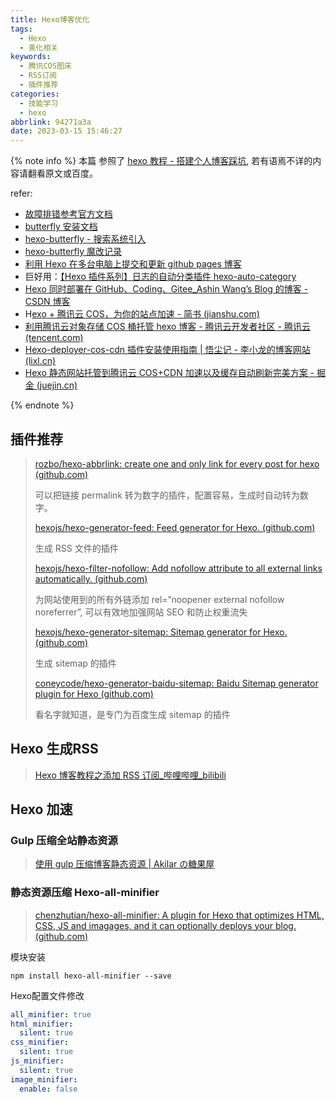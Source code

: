```yaml
---
title: Hexo博客优化
tags:
  - Hexo
  - 美化相关
keywords:
  - 腾讯COS图床
  - RSS订阅
  - 插件推荐
categories:
  - 技能学习
  - hexo
abbrlink: 94271a3a
date: 2023-03-15 15:46:27
---
```

{% note info %}
本篇 参照了 [hexo 教程 - 搭建个人博客踩坑](http://gungnir.top/27148.html), 若有语焉不详的内容请翻看原文或百度。

refer:

- [故障排错参考官方文档](https://hexo.io/docs/troubleshooting.html#Git-Deployment-Problems)
- [butterfly 安装文档](https://butterfly.js.org/posts/dc584b87/)
- [hexo-butterfly - 搜索系统引入](https://cloud.tencent.com/developer/article/2024117)
- [hexo-butterfly 魔改记录](https://www.cnblogs.com/yyyzyyyz/p/15542401.html)
- [利用 Hexo 在多台电脑上提交和更新 github pages 博客](https://www.jianshu.com/p/0b1fccce74e0)
- 巨好用：[【Hexo 插件系列】日志的自动分类插件 hexo-auto-category](https://blog.eson.org/pub/e2f6e239/)
- [Hexo 同时部署在 GitHub、Coding、Gitee_Ashin Wang’s Blog 的博客 - CSDN 博客](https://blog.csdn.net/weixin_45667885/article/details/101084532)
- H[exo + 腾讯云 COS，为你的站点加速 - 简书 (jianshu.com)](https://www.jianshu.com/p/fb6086126959)
- [利用腾讯云对象存储 COS 桶托管 hexo 博客 - 腾讯云开发者社区 - 腾讯云 (tencent.com)](https://cloud.tencent.com/developer/article/1947477)
- [Hexo-deployer-cos-cdn 插件安装使用指南 | 悟尘记 - 李小龙的博客网站 (lixl.cn)](https://www.lixl.cn/2020/020936412.html#toc-heading-10)
- [Hexo 静态网站托管到腾讯云 COS+CDN 加速以及缓存自动刷新完美方案 - 掘金 (juejin.cn)](https://juejin.cn/post/6943242978010316807#heading-7)

{% endnote %}

## 插件推荐

> [rozbo/hexo-abbrlink: create one and only link for every post for hexo (github.com)](https://github.com/rozbo/hexo-abbrlink)
>
> 可以把链接 permalink 转为数字的插件，配置容易，生成时自动转为数字。
> 
> [hexojs/hexo-generator-feed: Feed generator for Hexo. (github.com)](https://github.com/hexojs/hexo-generator-feed)
> 
> 生成 RSS 文件的插件
> 
> [hexojs/hexo-filter-nofollow: Add nofollow attribute to all external links automatically. (github.com)](https://github.com/hexojs/hexo-filter-nofollow)
> 
> 为网站使用到的所有外链添加 rel=”noopener external nofollow noreferrer”, 可以有效地加强网站 SEO 和防止权重流失
> 
> [hexojs/hexo-generator-sitemap: Sitemap generator for Hexo. (github.com)](https://github.com/hexojs/hexo-generator-sitemap)
> 
> 生成 sitemap 的插件
> 
> [coneycode/hexo-generator-baidu-sitemap: Baidu Sitemap generator plugin for Hexo (github.com)](https://github.com/coneycode/hexo-generator-baidu-sitemap)
>
> 看名字就知道，是专门为百度生成 sitemap 的插件

## Hexo 生成RSS

> [Hexo 博客教程之添加 RSS 订阅_哔哩哔哩_bilibili](https://www.bilibili.com/video/BV13g4y1v7UP/?vd_source=e73a152dada4626bad49c30d848902f7)

## Hexo 加速
### Gulp 压缩全站静态资源

> [使用 gulp 压缩博客静态资源 | Akilar の糖果屋](https://akilar.top/posts/49b73b87/)

### 静态资源压缩 Hexo-all-minifier

> [chenzhutian/hexo-all-minifier: A plugin for Hexo that optimizes HTML, CSS, JS and imagages, and it can optionally deploys your blog. (github.com)](https://github.com/chenzhutian/hexo-all-minifier)

模块安装
```shell bash/zsh
npm install hexo-all-minifier --save
```

Hexo配置文件修改
```yaml _config.yml
all_minifier: true
html_minifier:
  silent: true
css_minifier:
  silent: true
js_minifier:
  silent: true
image_minifier:
  enable: false
```